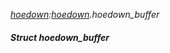 _[hoedown](../../modules/hoedown/hoedown-module.md):[hoedown](../../modules/hoedown/hoedown-module.md).hoedown\_buffer_
##### Struct hoedown\_buffer
